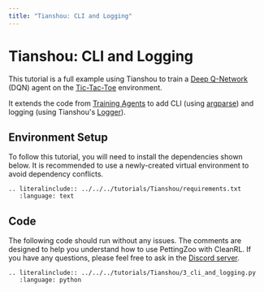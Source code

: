 ```yaml
---
title: "Tianshou: CLI and Logging"
---
```


# Tianshou: CLI and Logging

This tutorial is a full example using Tianshou to train a [Deep Q-Network](https://tianshou.readthedocs.io/en/master/tutorials/dqn.html) (DQN) agent on the [Tic-Tac-Toe](https://pettingzoo.farama.org/environments/classic/tictactoe/) environment.

It extends the code from [Training Agents](https://pettingzoo.farama.org/tutorials/tianshou/intermediate/) to add CLI (using [argparse](https://docs.python.org/3/library/argparse.html)) and logging (using Tianshou's [Logger](https://tianshou.readthedocs.io/en/master/tutorials/logger.html)).


## Environment Setup
To follow this tutorial, you will need to install the dependencies shown below. It is recommended to use a newly-created virtual environment to avoid dependency conflicts.
```{eval-rst}
.. literalinclude:: ../../../tutorials/Tianshou/requirements.txt
   :language: text
```

## Code
The following code should run without any issues. The comments are designed to help you understand how to use PettingZoo with CleanRL. If you have any questions, please feel free to ask in the [Discord server](https://discord.gg/nhvKkYa6qX).

```{eval-rst}
.. literalinclude:: ../../../tutorials/Tianshou/3_cli_and_logging.py
   :language: python
```
